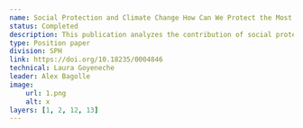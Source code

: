 ```yaml
---
name: Social Protection and Climate Change How Can We Protect the Most Vulnerable Households Against New Climate Threats?
status: Completed
description: This publication analyzes the contribution of social protection systems on the climatic agenda, as well as the main gaps and challenges that must be addressed to respond effectively to these emerging threats.This publication includes a Map Viewer in Atlas IDB.
type: Position paper
division: SPH
link: https://doi.org/10.18235/0004846
technical: Laura Goyeneche
leader: Alex Bagolle
image: 
    url: 1.png
    alt: x
layers: [1, 2, 12, 13]
---
```

    